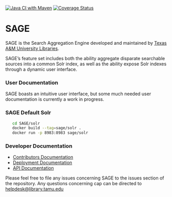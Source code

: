 [![Java CI with Maven](https://github.com/TAMULib/SAGE/workflows/Java%20CI%20with%20Maven/badge.svg)](https://github.com/TAMULib/SAGE/actions?query=workflow%3A%22Java+CI+with+Maven%22)
[![Coverage Status](https://coveralls.io/repos/github/TAMULib/SAGE/badge.svg)](https://coveralls.io/github/TAMULib/SAGE)

# SAGE

SAGE is the Search Aggregation Engine developed and maintained by [Texas A&M University Libraries](http://library.tamu.edu). 

SAGE’s feature set includes both the ability aggregate disparate searchable sources into a common Solr index, as well as the ability expose Solr indexes through a dynamic user interface.

### User Documentation

SAGE boasts an intuitive user interface, but some much needed user documentation is currently a work in progress.

### SAGE Default Solr

```bash
   cd SAGE/solr
   docker build --tag=sage/solr .
   docker run -p 8983:8983 sage/solr
```

### Developer Documentation

- [Contributors Documentation](https://github.com/TAMULib/SAGE/blob/master/CONTRIBUTING.md)
- [Deployment Documentation](https://github.com/TAMULib/SAGE/blob/master/DEPLOYING.md)
- [API Documentation](https://tamulib.github.io/SAGE)

Please feel free to file any issues concerning SAGE to the issues section of the repository. Any questions concerning cap can be directed to [helpdesk@library.tamu.edu]()
